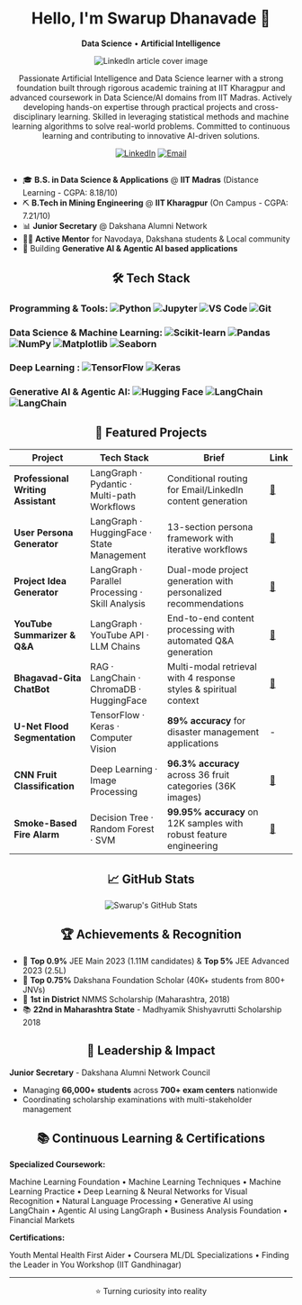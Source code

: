 <div align="center">


# Hello, I'm Swarup Dhanavade 👋

**Data Science** • **Artificial Intelligence**


![LinkedIn article cover image](https://dss-www-production.s3.amazonaws.com/uploads/2024/09/Artificial-Intelligence-and-Data-Science-Building-a-Future-Proof-Career-768x358.jpg)



Passionate Artificial Intelligence and Data Science learner with a strong foundation built through rigorous academic training at IIT Kharagpur and advanced coursework in Data Science/AI domains from IIT Madras. Actively developing hands-on expertise through practical projects and cross-disciplinary learning. Skilled in leveraging statistical methods and machine learning algorithms to solve real-world problems. Committed to continuous learning and contributing to innovative AI-driven solutions. 

[![LinkedIn](https://img.shields.io/badge/-LinkedIn-0A66C2?style=flat-square&logo=LinkedIn&logoColor=white)]([https://linkedin.com/in/YOUR_LINKEDIN](https://www.linkedin.com/in/swarup-dhanavade-2065a4280/))
[![Email](https://img.shields.io/badge/-Email-D14836?style=flat-square&logo=Gmail&logoColor=white)](mailto:swarupdhanavadesd@gmail.com)


## 

</div>

- 🎓 **B.S. in Data Science & Applications** @ **IIT Madras** (Distance Learning - CGPA: 8.18/10)
- ⛏️ **B.Tech in Mining Engineering** @ **IIT Kharagpur** (On Campus - CGPA: 7.21/10)
- 📊 **Junior Secretary** @ Dakshana Alumni Network 
- 👨‍🏫 **Active Mentor** for Navodaya, Dakshana students & Local community
- 🤖 Building **Generative AI & Agentic AI based applications** 

<div align="center">
  
## 🛠️ Tech Stack

</div>

### Programming & Tools:  ![Python](https://img.shields.io/badge/-Python-3776AB?style=flat-square&logo=Python&logoColor=white) ![Jupyter](https://img.shields.io/badge/-Jupyter-F37626?style=flat-square&logo=Jupyter&logoColor=white) ![VS Code](https://img.shields.io/badge/-VS%20Code-007ACC?style=flat-square&logo=Visual-Studio-Code&logoColor=white) ![Git](https://img.shields.io/badge/-Git-F05032?style=flat-square&logo=Git&logoColor=white)

###  Data Science  & Machine Learning: ![Scikit-learn](https://img.shields.io/badge/-Scikit--learn-F7931E?style=flat-square&logo=scikit-learn&logoColor=white) ![Pandas](https://img.shields.io/badge/-Pandas-150458?style=flat-square&logo=pandas&logoColor=white) ![NumPy](https://img.shields.io/badge/-NumPy-013243?style=flat-square&logo=numpy&logoColor=white) ![Matplotlib](https://img.shields.io/badge/-Matplotlib-11557c?style=flat-square&logo=python&logoColor=white) ![Seaborn](https://img.shields.io/badge/-Seaborn-3776AB?style=flat-square&logo=python&logoColor=white)

### Deep Learning : ![TensorFlow](https://img.shields.io/badge/-TensorFlow-FF6F00?style=flat-square&logo=TensorFlow&logoColor=white) ![Keras](https://img.shields.io/badge/-Keras-D00000?style=flat-square&logo=Keras&logoColor=white)

### Generative AI & Agentic AI: ![Hugging Face](https://img.shields.io/badge/🤗-Hugging%20Face-yellow?style=flat-square) ![LangChain](https://img.shields.io/badge/-LangChain-1C3C3C?style=flat-square&logo=langchain&logoColor=white) ![LangChain](https://img.shields.io/badge/-LangGraph-1C3C3C?style=flat-square&logo=langgraph&logoColor=white)

<div align="center">
  
 
## 📌 Featured Projects

| Project | Tech Stack | Brief | Link |
|---------|------------|-------|------|
| **Professional Writing Assistant** | LangGraph · Pydantic · Multi-path Workflows | Conditional routing for Email/LinkedIn content generation | [🔗](https://github.com/swarupd07/LangGraphProjects) |
| **User Persona Generator** | LangGraph · HuggingFace · State Management | 13-section persona framework with iterative workflows | [🔗](https://github.com/swarupd07/LangGraphProjects) |
| **Project Idea Generator** | LangGraph · Parallel Processing · Skill Analysis | Dual-mode project generation with personalized recommendations | [🔗](https://github.com/swarupd07/LangGraphProjects) |
| **YouTube Summarizer & Q&A** | LangGraph · YouTube API · LLM Chains | End-to-end content processing with automated Q&A generation | [🔗](https://github.com/swarupd07/LangGraphProjects) |
| **Bhagavad-Gita ChatBot** | RAG · LangChain · ChromaDB · HuggingFace | Multi-modal retrieval with 4 response styles & spiritual context | [🔗](https://github.com/swarupd07/Bhagavad-Gita-ChatBot) |
| **U-Net Flood Segmentation** | TensorFlow · Keras · Computer Vision | **89% accuracy** for disaster management applications | - |
| **CNN Fruit Classification** | Deep Learning · Image Processing | **96.3% accuracy** across 36 fruit categories (36K images) | [🔗](https://github.com/swarupd07/Fruit_classification) |
| **Smoke-Based Fire Alarm** | Decision Tree · Random Forest · SVM | **99.95% accuracy** on 12K samples with robust feature engineering | [🔗](https://github.com/swarupd07/Smoke-Detection-for-Fire-Safety-Alram) |

## 📈 GitHub Stats

![Swarup's GitHub Stats](https://github-readme-stats.vercel.app/api?username=swarupd07&show_icons=true&theme=radical&hide_border=true&include_all_commits=true&count_private=true)


## 🏆 Achievements & Recognition

</div>

- 🎯 **Top 0.9%** JEE Main 2023 (1.11M candidates) & **Top 5%** JEE Advanced 2023 (2.5L)
- 🌟 **Top 0.75%** Dakshana Foundation Scholar (40K+ students from 800+ JNVs)
- 🥇 **1st in District** NMMS Scholarship (Maharashtra, 2018)
- 📚 **22nd in Maharashtra State** - Madhyamik Shishyavrutti Scholarship 2018

<div align="center">

## 💼 Leadership & Impact

</div>

**Junior Secretary** - Dakshana Alumni Network Council
- Managing **66,000+ students** across **700+ exam centers** nationwide
- Coordinating scholarship examinations with multi-stakeholder management

<div align="center">
  
## 📚 Continuous Learning & Certifications

</div>

**Specialized Coursework:**

Machine Learning Foundation • Machine Learning Techniques • Machine Learning Practice • Deep Learning & Neural Networks for Visual Recognition • Natural Language Processing • Generative AI using LangChain • Agentic AI using LangGraph • Business Analysis Foundation • Financial Markets

**Certifications:**

Youth Mental Health First Aider • Coursera ML/DL Specializations • Finding the Leader in You Workshop (IIT Gandhinagar)

---
<div align="center">

⭐️ Turning curiosity into reality
